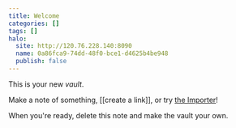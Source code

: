```yaml
---
title: Welcome
categories: []
tags: []
halo:
  site: http://120.76.228.140:8090
  name: 0a86fca9-74dd-48f0-bce1-d4625b4be948
  publish: false
---
```

This is your new *vault*.

Make a note of something, [[create a link]], or try [the Importer](https://help.obsidian.md/Plugins/Importer)!

When you're ready, delete this note and make the vault your own.